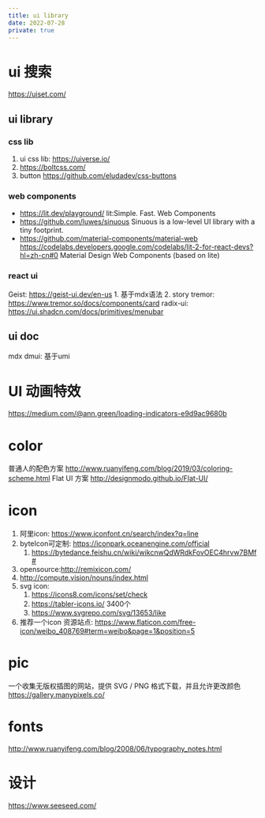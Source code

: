 ```yaml
---
title: ui library
date: 2022-07-28
private: true
---
```

# ui 搜索
https://uiset.com/

## ui library
### css lib
1. ui css lib: https://uiverse.io/
2. https://boltcss.com/
3. button https://github.com/eludadev/css-buttons

### web components
- https://lit.dev/playground/
lit:Simple.  Fast.  Web Components
- https://github.com/luwes/sinuous
Sinuous is a low-level UI library with a tiny footprint.
- https://github.com/material-components/material-web
https://codelabs.developers.google.com/codelabs/lit-2-for-react-devs?hl=zh-cn#0
Material Design Web Components (based on lite)


### react ui
Geist: 
https://geist-ui.dev/en-us
    1. 基于mdx语法
    2. story
tremor: https://www.tremor.so/docs/components/card
radix-ui: https://ui.shadcn.com/docs/primitives/menubar

## ui doc
mdx
dmui: 基于umi


# UI 动画特效
https://medium.com/@ann.green/loading-indicators-e9d9ac9680b

# color
普通人的配色方案
http://www.ruanyifeng.com/blog/2019/03/coloring-scheme.html
Flat UI 方案
http://designmodo.github.io/Flat-UI/

# icon
1. 阿里icon: https://www.iconfont.cn/search/index?q=line
2. byteIcon可定制: https://iconpark.oceanengine.com/official
    1. https://bytedance.feishu.cn/wiki/wikcnwQdWRdkFovOEC4hrvw7BMf#
3. opensource:http://remixicon.com/
1. http://compute.vision/nouns/index.html
1. svg icon:
    1. https://icons8.com/icons/set/check
    2. https://tabler-icons.io/ 3400个
    3. https://www.svgrepo.com/svg/13653/like
1. 推荐一个icon 资源站点:
https://www.flaticon.com/free-icon/weibo_408769#term=weibo&page=1&position=5


# pic
一个收集无版权插图的网站，提供 SVG / PNG 格式下载，并且允许更改颜色
https://gallery.manypixels.co/

# fonts
http://www.ruanyifeng.com/blog/2008/06/typography_notes.html

# 设计
https://www.seeseed.com/